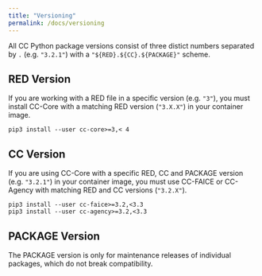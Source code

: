 ```yaml
---
title: "Versioning"
permalink: /docs/versioning
---
```


All CC Python package versions consist of three distict numbers separated by `.` (e.g. `"3.2.1"`) with a `"${RED}.${CC}.${PACKAGE}"` scheme.


## RED Version

If you are working with a RED file in a specific version (e.g. `"3"`), you must install CC-Core with a matching RED version (`"3.X.X"`) in your container image.

```
pip3 install --user cc-core>=3,< 4
```


## CC Version

If you are using CC-Core with a specific RED, CC and PACKAGE version (e.g. `"3.2.1"`) in your container image, you must use CC-FAICE or CC-Agency with matching RED and CC versions (`"3.2.X"`).

```
pip3 install --user cc-faice>=3.2,<3.3
pip3 install --user cc-agency>=3.2,<3.3
```


## PACKAGE Version

The PACKAGE version is only for maintenance releases of individual packages, which do not break compatibility.
